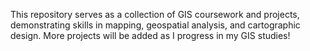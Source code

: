 This repository serves as a collection of GIS coursework and projects, demonstrating skills in mapping, geospatial analysis, and cartographic design. More projects will be added as I progress in my GIS studies!

